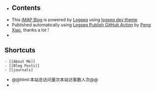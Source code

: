 - ## Contents
- This [iMAP Blog](https://imap.vercel.app)  is powered by [Logseq](https://logseq.com/) using [logseq dev theme](https://github.com/pengx17/logseq-dev-theme)
- Published automatically using  [Logseq Publish GitHub Action](https://github.com/marketplace/actions/logseq-publish) by [ Peng Xiao](https://pengx17.github.io/knowledge-garden/#/page/about%20me), thanks a lot !
-
## Shortcuts
	- [[About Me]]
	- [[Blog Posts]]
	- [[journals]
- @@html:<script async src="//busuanzi.ibruce.info/busuanzi/2.3/busuanzi.pure.mini.js"></script><span id="busuanzi_container_site_pv">本站总访问量<span id="busuanzi_value_site_pv"></span>次</span><span id="busuanzi_container_site_uv">本站访客数<span id="busuanzi_value_site_uv"></span>人次</span>@@
-